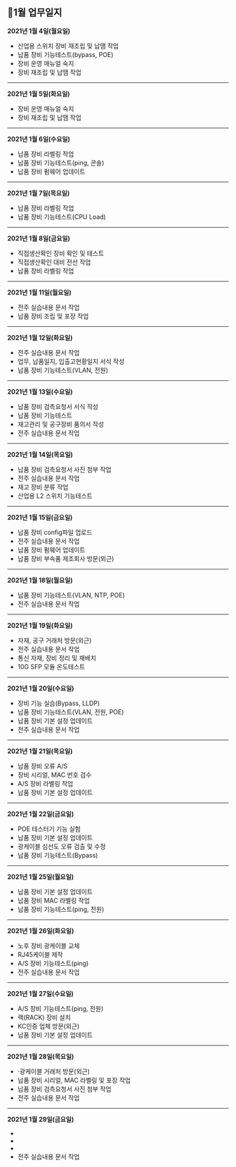 ## 📅1월 업무일지


**2021년 1월 4일(월요일)**

* 산업용 스위치 장비 재조립 및 납땜 작업 
* 납품 장비 기능테스트(bypass, POE)
* 장비 운영 매뉴얼 숙지
* 장비 재조립 및 납땜 작업

- - -
**2021년 1월 5일(화요일)**

* 장비 운영 매뉴얼 숙지
* 장비 재조립 및 납땜 작업

- - -
**2021년 1월 6일(수요일)**

* 납품 장비 라벨링 작업
* 납품 장비 기능테스트(ping, 콘솔)
* 납품 장비 펌웨어 업데이트


- - -
**2021년 1월 7일(목요일)**

* 납품 장비 라벨링 작업
* 납품 장비 기능테스트(CPU Load)


- - -
**2021년 1월 8일(금요일)**

* 직접생산확인 장비 확인 및 테스트
* 직접생산확인 대비 전선 작업
* 납품 장비 라벨링 작업


- - -
**2021년 1월 11일(월요일)**

* 전주 실습내용 문서 작업
* 납품 장비 조립 및 포장 작업


- - -
**2021년 1월 12일(화요일)**

* 전주 실습내용 문서 작업
* 업무, 납품일지, 입출고현황일지 서식 작성
* 납품 장비 기능테스트(VLAN, 전원)


- - -
**2021년 1월 13일(수요일)**

* 납품 장비 검측요청서 서식 작성
* 납품 장비 기능테스트
* 재고관리 및 공구장비 품의서 작성
* 전주 실습내용 문서 작업


- - -
**2021년 1월 14일(목요일)**

* 납품 장비 검측요청서 사진 첨부 작업
* 전주 실습내용 문서 작업
* 재고 장비 분류 작업
* 산업용 L2 스위치 기능테스트


- - -
**2021년 1월 15일(금요일)**

* 납품 장비 config파일 업로드
* 전주 실습내용 문서 작업
* 납품 장비 펌웨어 업데이트
* 납품 장비 부속품 제조회사 방문(외근)


- - -
**2021년 1월 18일(월요일)**

* 납품 장비 기능테스트(VLAN, NTP, POE)
* 전주 실습내용 문서 작업


- - -
**2021년 1월 19일(화요일)**

* 자재, 공구 거래처 방문(외근)
* 전주 실습내용 문서 작업
* 통신 자재, 장비 정리 및 재배치
* 10G SFP 모듈 온도테스트


- - -
**2021년 1월 20일(수요일)**

* 장비 기능 실습(Bypass, LLDP)
* 납품 장비 기능테스트(VLAN, 전원, POE)
* 납품 장비 기본 설정 업데이트
* 전주 실습내용 문서 작업


- - -
**2021년 1월 21일(목요일)**

* 납품 장비 오류 A/S
* 장비 시리얼, MAC 번호 검수
* A/S 장비 라벨링 작업
* 납품 장비 기본 설정 업데이트


- - -
**2021년 1월 22일(금요일)**

* POE 테스터기 기능 실험 
* 납품 장비 기본 설정 업데이트
* 광케이블 심선도 오류 검출 및 수정
* 납품 장비 기능테스트(Bypass)


- - -
**2021년 1월 25일(월요일)**

* 납품 장비 기본 설정 업데이트
* 납품 장비 MAC 라벨링 작업
* 납품 장비 기능테스트(ping, 전원)

- - -
**2021년 1월 26일(화요일)**

* 노후 장비 광케이블 교체 
* RJ45케이블 제작
* A/S 장비 기능테스트(ping)
* 전주 실습내용 문서 작업

- - -
**2021년 1월 27일(수요일)**

* A/S 장비 기능테스트(ping, 전원)
* 랙(RACK) 장비 설치
* KC인증 업체 방문(외근)
* 납품 장비 기본 설정 업데이트


- - -
**2021년 1월 28일(목요일)**

* ‧광케이블 거래처 방문(외근)
* 납품 장비 시리얼, MAC 라벨링 및 포장 작업
* 납품 장비 검측요청서 사진 첨부 작업 
* 전주 실습내용 문서 작업

- - -
**2021년 1월 29일(금요일)**

* 
* 
* 
* 전주 실습내용 문서 작업
